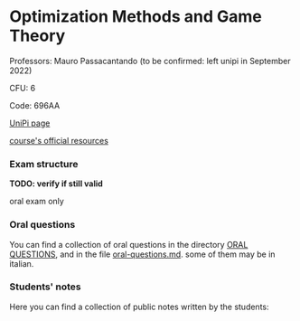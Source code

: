 # Optimization Methods and Game Theory

Professors: Mauro Passacantando (to be confirmed: left unipi in September 2022)

CFU: 6

Code: 696AA

[UniPi page](https://esami.unipi.it/esami2/programma.php?pg=ects&c=48210)

[course's official resources](https://people.unipi.it/mauro_passacantando/teaching-2/omgt/)

### Exam structure

__TODO: verify if still valid__

oral exam only


### Oral questions

You can find a collection of oral questions in the directory [ORAL QUESTIONS](oral-questions), and in the file [oral-questions.md](oral-questions.md). some of them may be in italian.


### Students' notes

Here you can find a collection of public notes written by the students:

